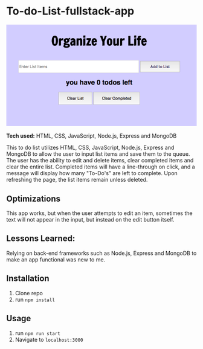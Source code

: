 # To-do-List-fullstack-app

![to-do](https://github.com/gabrielacepeda/To-do-List-fullstack-app/blob/master/to-do.png)


**Tech used:** HTML, CSS, JavaScript, Node.js, Express and MongoDB

This to do list utilizes HTML, CSS, JavaScript, Node.js, Express and MongoDB to allow the user to input list items and save them to the queue. The user has the ability to edit and delete items, clear completed items and clear the entire list. Completed items will have a line-through on click, and a message will display how many "To-Do's" are left to complete. Upon refreshing the page, the list items remain unless deleted.

## Optimizations

This app works, but when the user attempts to edit an item, sometimes the text will not appear in the input, but instead on the edit button itself.

## Lessons Learned:

Relying on back-end frameworks such as Node.js, Express and MongoDB to make an app functional was new to me.

## Installation

1. Clone repo
2. run `npm install`

## Usage

1. run `npm run start`
2. Navigate to `localhost:3000`
